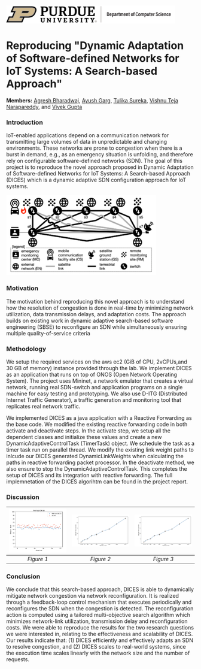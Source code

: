 <img src="images/purdue-cs-logo.jpg" alt="drawing" width="450"/>

# Reproducing "Dynamic Adaptation of Software-defined Networks for IoT Systems: A Search-based Approach"

**Members:** [Agresh Bharadwaj](https://www.linkedin.com/in/agreshb/), [Ayush Garg](linkedin.com/in/ayushgarg99/), [Tulika Sureka](https://www.linkedin.com/in/tulikasureka/), [Vishnu Teja Narapareddy](https://www.linkedin.com/in/vishnu-teja-n/), and [Vivek Gupta](https://www.linkedin.com/in/guptav96/)

### Introduction
IoT-enabled applications depend on a communication network for transmitting large volumes of data in unpredictable and changing environments. 
These networks are prone to congestion when there is a burst in demand, e.g., as an emergency situation is unfolding, and therefore rely on configurable software-defined networks (SDN). The goal of this project is to reproduce the novel approach proposed in Dynamic Adaptation of Software-defined Networks for IoT Systems: A Search-based Approach (DICES) which is a dynamic adaptive SDN configuration approach for IoT systems.
<p float="center" >
  <img src="images/EMS_DESIGN.png" alt="Example of an Emergency Monitoring System IoT Network" width="400"/>   
 
</p>

### Motivation
The motivation behind reproducing this novel approach is to understand how the resolution of congestion is done in real-time by minimizing network utilization, data transmission delays, and adaptation costs. 
The approach builds on existing work in dynamic adaptive search-based software engineering (SBSE) to reconfigure an SDN while simultaneously ensuring multiple quality-of-service criteria


### Methodology

We setup the required services on the aws ec2 (GiB of CPU, 2vCPUs,and 30 GB of memory) instance provided through the lab. We implement DICES as an application that runs on top of ONOS (Open Network Operating System). The project uses Mininet, a network emulator that creates a virtual network, running real SDN-switch and application programs on a single machine for easy testing and prototyping. We also use D-ITG (Distributed Internet Traffic Generator), a traffic generation and monitoring tool that replicates real network traffic. 

We implemented DICES as a java application with a Reactive Forwarding as the base code. We modified the existing reactive forwarding code in both activate and deactivate steps. In the activate step, we setup all the dependent classes and initialize these values and create a new DynamicAdaptiveControlTask (TimerTask) object. We schedule the task as a timer task run on parallel thread. We modify the existing link weight paths to inlcude our DICES generated DynamicLinkWeights when calculating the paths in reactive forwarding packet processor. In the deactivate method, we also ensure to stop the DynamicAdaptiveControlTask. This completes the setup of DICES and its integration with reactive forwarding. The full implemnetation of the DICES algorihtm can be found in the project report.


### Discussion

| ![](images/exp1_delay.png) | ![](images/exp2_links.png) | ![](images/exp2_links.png)|
|:--:| :--: | :--: |
| *Figure 1* | *Figure 2* | *Figure 3* |


### Conclusion
We conclude that this search-based approach, DICES is able to dynamically mitigate network congestion via network reconfiguration. It is realized through a feedback-loop control mechanism that executes periodically and reconfigures the SDN when the congestion is detected. The reconfiguration action is computed using a tailored multi-objective search algorithm which minimizes network-link utilization, transmission delay and reconfiguration costs. We were able to reproduce the results for the two research questions we were interested in, relating to the effectiveness and scalability of DICES. Our results indicate that: (1) DICES efficiently and effectively adapts an SDN to resolve congestion, and (2) DICES scales to real-world systems, since the execution time scales linearly with the network size and the number of requests.